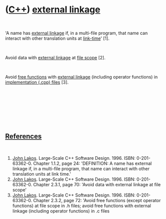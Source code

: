 



 

 

 

 

 

([C++](Cpp.htm)) [external linkage](CppExternalLinkage.htm)
===========================================================

 

'A name has [external linkage](CppExternalLinkage.htm) if, in a
multi-file program, that name can interact with other translation units
at [link-time](CppLinkTime.htm)' \[1\].

 

Avoid data with [external linkage](CppExternalLinkage.htm) at [file
scope](CppFileScope.htm) \[2\].

 

Avoid [free functions](CppFreeFunction.htm) with [external
linkage](CppExternalLinkage.htm) (including operator functions) in
[implementation (.cpp) files](CppImplementationFile.htm) \[3\].

 

 

 

 

[References](CppReferences.htm)
-------------------------------

 

1.  [John Lakos](CppJohnLakos.htm). Large-Scale C++ Software Design.
    1996. ISBN: 0-201-63362-0. Chapter 1.1.2, page 24: 'DEFINITION: A
    name has external linkage if, in a multi-file program, that name can
    interact with other translation units at link time.'
2.  [John Lakos](CppJohnLakos.htm). Large-Scale C++ Software Design.
    1996. ISBN: 0-201-63362-0. Chapter 2.3.1, page 70: 'Avoid data with
    external linkage at file scope'
3.  [John Lakos](CppJohnLakos.htm). Large-Scale C++ Software Design.
    1996. ISBN: 0-201-63362-0. Chapter 2.3.2, page 72: 'Avoid free
    functions (except operator functions) at file scope in .h files;
    avoid free functions with external linkage (including
    operator functions) in .c files

 

 

 

 

 





 




